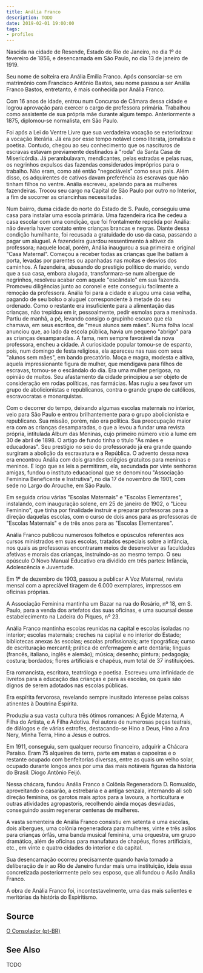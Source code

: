 ```yaml
---
title: Anália Franco
description: TODO
date: 2019-02-01 19:00:00
tags: 
- profiles
---
```



Nascida na cidade de Resende, Estado do Rio de Janeiro, no dia 1º de fevereiro de 1856, e desencarnada em São Paulo, no dia 13 de janeiro de 1919.

Seu nome de solteira era Anália Emília Franco. Após consorciar-se em matrimônio com Francisco Antônio Bastos, seu nome passou a ser Anália Franco Bastos, entretanto, é mais conhecida por Anália Franco.

Com 16 anos de idade, entrou num Concurso de Câmara dessa cidade e logrou aprovação para exercer o cargo de professora primária. Trabalhou como assistente de sua própria mãe durante algum tempo. Anteriormente a 1875, diplomou-se normalista, em São Paulo.

Foi após a Lei do Ventre Livre que sua verdadeira vocação se exteriorizou: a vocação literária. Já era por esse tempo notável como literata, jornalista e poetisa. Contudo, chegou ao seu conhecimento que os nascituros de escravas estavam previamente destinados à "roda" da Santa Casa de Misericórdia. Já perambulavam, mendicantes, pelas estradas e pelas ruas, os negrinhos expulsos das fazendas considerados impróprios para o trabalho. Não eram, como até então "negociáveis" como seus pais. Além disso, os adquirentes de cativos davam preferência às escravas que não tinham filhos no ventre. Anália escreveu, apelando para as mulheres fazendeiras. Trocou seu cargo na Capital de São Paulo por outro no Interior, a fim de socorrer as criancinhas necessitadas.

Num bairro, duma cidade do norte do Estado de S. Paulo, conseguiu uma casa para instalar uma escola primária. Uma fazendeira rica lhe cedeu a casa escolar com uma condição, que foi frontalmente repelida por Anália: não deveria haver contato entre crianças brancas e negras. Diante dessa condição humilhante, foi recusada a gratuidade do uso da casa, passando a pagar um aluguel. A fazendeira guardou ressentimento à altivez da professora; naquele local, porém, Anália inaugurou a sua primeira e original "Casa Maternal". Começou a receber todas as crianças que lhe batiam à porta, levadas por parentes ou apanhadas nas moitas e desvios dos caminhos. A fazendeira, abusando do prestígio político do marido, vendo que a sua casa, embora alugada, transformara-se num albergue de negrinhos, resolveu acabar com aquele "escândalo" em sua fazenda. Promoveu diligências junto ao coronel e este conseguiu facilmente a remoção da professora. Anália foi para a cidade e alugou uma casa velha, pagando de seu bolso o aluguel correspondente à metade do seu ordenado. Como o restante era insuficiente para a alimentação das crianças, não trepidou em ir, pessoalmente, pedir esmolas para a meninada. Partiu de manhã, a pé, levando consigo o grupinho escuro que ela chamava, em seus escritos, de "meus alunos sem mães". Numa folha local anunciou que, ao lado da escola pública, havia um pequeno "abrigo" para as crianças desamparadas. A fama, nem sempre favorável da nova professora, encheu a cidade. A curiosidade popular tomou-se de espanto, pois, num domingo de festa religiosa, ela apareceu nas ruas com seus "alunos sem mães", em bando precatório. Moça e magra, modesta e altiva, aquela impressionante figura de mulher, que mendigava para filhos de escravas, tornou-se o escândalo do dia. Era uma mulher perigosa, na opinião de muitos. Seu afastamento da cidade principiou a ser objeto de consideração em rodas políticas, nas farmácias. Mas rugiu a seu favor um grupo de abolicionistas e republicanos, contra o grande grupo de católicos, escravocratas e monarquistas.

Com o decorrer do tempo, deixando algumas escolas maternais no interior, veio para São Paulo e entrou brilhantemente para o grupo abolicionista e republicano. Sua missão, porém, não era política. Sua preocupação maior era com as crianças desamparadas, o que a levou a fundar uma revista própria, intitulada Álbum das Meninas, cujo primeiro número veio a lume em 30 de abril de 1898. O artigo de fundo tinha o título "Às mães e educadoras". Seu prestígio no seio do professorado já era grande quando surgiram a abolição da escravatura e a República. O advento dessa nova era encontrou Anália com dois grandes colégios gratuitos para meninas e meninos. E logo que as leis a permitiram, ela, secundada por vinte senhoras amigas, fundou o instituto educacional que se denominou "Associação Feminina Beneficente e Instrutiva", no dia 17 de novembro de 1901, com sede no Largo do Arouche, em São Paulo.

Em seguida criou várias "Escolas Maternais" e "Escolas Elementares", instalando, com inauguração solene, em 25 de janeiro de 1902, o "Liceu Feminino", que tinha por finalidade instruir e preparar professoras para a direção daquelas escolas, com o curso de dois anos para as professoras de "Escolas Maternais" e de três anos para as "Escolas Elementares".

Anália Franco publicou numerosos folhetos e opúsculos referentes aos cursos ministrados em suas escolas, tratados especiais sobre a infância, nos quais as professoras encontraram meios de desenvolver as faculdades afetivas e morais das crianças, instruindo-as ao mesmo tempo. O seu opúsculo O Novo Manual Educativo era dividido em três partes: Infância, Adolescência e Juventude.

Em 1º de dezembro de 1903, passou a publicar A Voz Maternal, revista mensal com a apreciável tiragem de 6.000 exemplares, impressos em oficinas próprias.

A Associação Feminina mantinha um Bazar na rua do Rosário, nº 18, em S. Paulo, para a venda dos artefatos das suas oficinas, e uma sucursal desse estabelecimento na Ladeira do Piques, nº 23.

Anália Franco mantinha escolas reunidas na capital e escolas isoladas no interior; escolas maternais; creches na capital e no interior do Estado; bibliotecas anexas às escolas; escolas profissionais; arte tipográfica; curso de escrituração mercantil; prática de enfermagem e arte dentária; línguas (francês, italiano, inglês e alemão); música; desenho; pintura; pedagogia; costura; bordados; flores artificiais e chapéus, num total de 37 instituições.

Era romancista, escritora, teatróloga e poetisa. Escreveu uma infinidade de livretos para a educação das crianças e para as escolas, os quais são dignos de serem adotados nas escolas públicas.

Era espírita fervorosa, revelando sempre inusitado interesse pelas coisas atinentes à Doutrina Espírita.

Produziu a sua vasta cultura três ótimos romances: A Égide Materna, A Filha do Artista, e A Filha Adotiva. Foi autora de numerosas peças teatrais, de diálogos e de várias estrofes, destacando-se Hino a Deus, Hino a Ana Nery, Minha Terra, Hino a Jesus e outros.

Em 1911, conseguiu, sem qualquer recurso financeiro, adquirir a Chácara Paraíso. Eram 75 alqueires de terra, parte em matas e capoeiras e o restante ocupado com benfeitorias diversas, entre as quais um velho solar, ocupado durante longos anos por uma das mais notáveis figuras da história do Brasil: Diogo Antônio Feijó.

Nessa chácara, fundou Anália Franco a Colônia Regeneradora D. Romualdo, aproveitando o casarão, a estrebaria e a antiga senzala, internando ali sob direção feminina, os garotos mais aptos para a lavoura, a horticultura e outras atividades agropastoris, recolhendo ainda moças desviadas, conseguindo assim regenerar centenas de mulheres.

A vasta sementeira de Anália Franco consistiu em setenta e uma escolas, dois albergues, uma colônia regeneradora para mulheres, vinte e três asilos para crianças órfãs, uma banda musical feminina, uma orquestra, um grupo dramático, além de oficinas para manufatura de chapéus, flores artificiais, etc., em vinte e quatro cidades do interior e da capital.

Sua desencarnação ocorreu precisamente quando havia tomado a deliberação de ir ao Rio de Janeiro fundar mais uma instituição, ideia essa concretizada posteriormente pelo seu esposo, que ali fundou o Asilo Anália Franco.

A obra de Anália Franco foi, incontestavelmente, uma das mais salientes e meritórias da história do Espiritismo.


## Source
[O Consolador (pt-BR)](http://www.oconsolador.com.br/linkfixo/biografias/analiafranco.html)

## See Also
TODO


